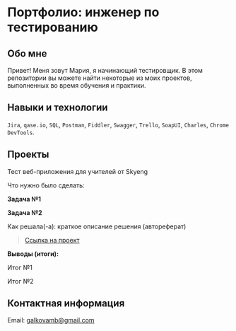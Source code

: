 # Портфолио: инженер по тестированию
## Обо мне
Привет! Меня зовут Мария, я начинающий тестировщик.
В этом репозитории вы можете найти некоторые из моих проектов, выполненных во время обучения и практики.

## Навыки и технологии
`Jira`, `qase.io`, `SQL`, `Postman`, `Fiddler`, `Swagger`, `Trello`,
`SoapUI`, `Charles`, `Chrome DevTools`.

## Проекты
Тест веб-приложения для учителей от Skyeng

Что нужно было сделать:

**Задача №1**

**Задача №2**

Как решала(-а): краткое описание решения (автореферат)

> [Ссылка на проект](https://plume-hurricane-d62.notion.site/0a2a45124c0b43d1a04c2d2375252fc1)

**Выводы (итоги):**

Итог №1

Итог №2

## Контактная информация
Email: galkovamb@gmail.com
